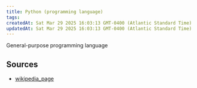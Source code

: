 ```yaml
---
title: Python (programming language)
tags: 
createdAt: Sat Mar 29 2025 16:03:13 GMT-0400 (Atlantic Standard Time)
updatedAt: Sat Mar 29 2025 16:03:13 GMT-0400 (Atlantic Standard Time)
---
```



General-purpose programming language



## Sources
- [wikipedia_page](https://en.wikipedia.org/wiki/Python_(programming_language))
